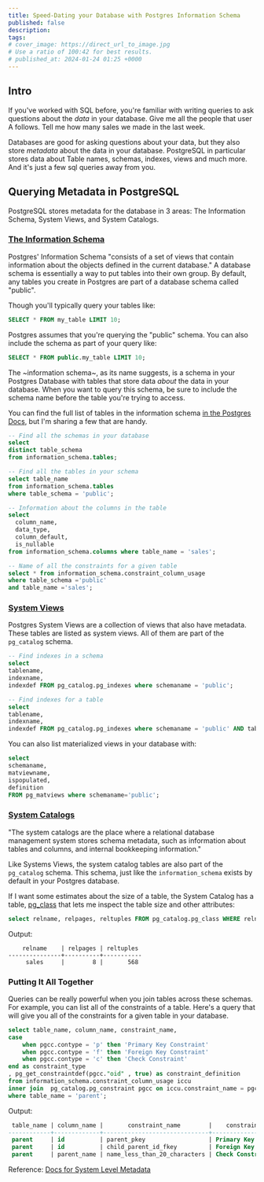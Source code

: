 ```yaml
---
title: Speed-Dating your Database with Postgres Information Schema
published: false
description: 
tags: 
# cover_image: https://direct_url_to_image.jpg
# Use a ratio of 100:42 for best results.
# published_at: 2024-01-24 01:25 +0000
---
```

## Intro

If you've worked with SQL before, you're familiar with writing queries to ask questions about the _data_ in your database. Give me all the people that user A follows. Tell me how many sales we made in the last week. 

Databases are good for asking questions about your data, but they also store _metadata_ about the data in your database. PostgreSQL in particular stores data about Table names, schemas, indexes, views and much more. And it's just a few sql queries away from you.


## Querying Metadata in PostgreSQL
PostgreSQL stores metadata for the database in 3 areas: The Information Schema, System Views, and System Catalogs.


### [The Information Schema](https://www.postgresql.org/docs/16/information-schema.html)

Postgres' Information Schema "consists of a set of views that contain information about the objects defined in the current database." A database schema is essentially a way to put tables into their own group. By default, any tables you create in Postgres are part of a database schema called "public". 

Though you'll typically query your tables like:
```sql
SELECT * FROM my_table LIMIT 10;
```

Postgres assumes that you're querying the "public" schema. You can also include the schema as part of your query like:

```sql
SELECT * FROM public.my_table LIMIT 10;
```

The ~information schema~, as its name suggests, is a schema in your Postgres Database with tables that store data _about_ the data in your database. When you want to query this schema, be sure to include the schema name before the table you're trying to access.

You can find the full list of tables in the information schema [in the Postgres Docs](https://www.postgresql.org/docs/16/information-schema.html), but I'm sharing a few that are handy.


```sql
-- Find all the schemas in your database
select 
distinct table_schema 
from information_schema.tables; 
```

```sql
-- Find all the tables in your schema
select table_name 
from information_schema.tables 
where table_schema = 'public';
```

```sql
-- Information about the columns in the table
select 
  column_name,
  data_type, 
  column_default,
  is_nullable 
from information_schema.columns where table_name = 'sales';
```

```sql
-- Name of all the constraints for a given table
select * from information_schema.constraint_column_usage 
where table_schema ='public' 
and table_name ='sales';
```
### [System Views](https://www.postgresql.org/docs/current/views.html)

Postgres System Views are a collection of views that also have metadata. These tables are listed as system views. All of them are part of the `pg_catalog` schema.


```sql
-- Find indexes in a schema
select 
tablename,
indexname,
indexdef FROM pg_catalog.pg_indexes where schemaname = 'public';
```

```sql
-- Find indexes for a table
select 
tablename,
indexname,
indexdef FROM pg_catalog.pg_indexes where schemaname = 'public' AND tablename='mytable';
```


You can also list materialized views in your database with:
```sql
select 
schemaname,
matviewname,
ispopulated,
definition
FROM pg_matviews where schemaname='public';
```


### [System Catalogs](https://www.postgresql.org/docs/current/catalogs-overview.html)

 "The system catalogs are the place where a relational database management system stores schema metadata, such as information about tables and columns, and internal bookkeeping information."

Like Systems Views, the system catalog tables are also part of the `pg_catalog` schema. This schema, just like the `information_schema` exists by default in your Postgres database.


If I want some estimates about the size of a table, the System Catalog has a table, [pg_class](https://www.postgresql.org/docs/current/catalog-pg-class.html) that lets me inspect the table size and other attributes:

```sql
select relname, relpages, reltuples FROM pg_catalog.pg_class WHERE relname='sales';
```
Output:
```
    relname    | relpages | reltuples 
---------------+----------+-----------
     sales     |        8 |       568

```

### Putting It All Together
Queries can be really powerful when you join tables across these schemas.
For example, you can list all of the constraints of a table. Here's a query
that will give you all of the constraints for a given table in your database.
```sql
select table_name, column_name, constraint_name, 
case 
	when pgcc.contype = 'p' then 'Primary Key Constraint'
	when pgcc.contype = 'f' then 'Foreign Key Constraint'
	when pgcc.contype = 'c' then 'Check Constraint'
end as constraint_type
, pg_get_constraintdef(pgcc."oid" , true) as constraint_definition 
from information_schema.constraint_column_usage iccu
inner join  pg_catalog.pg_constraint pgcc on iccu.constraint_name = pgcc.conname
where table_name = 'parent';
```
Output:
```sql
 table_name | column_name |       constraint_name        |    constraint_type     |             constraint_definition             
------------+-------------+------------------------------+------------------------+-----------------------------------------------
 parent     | id          | parent_pkey                  | Primary Key Constraint | PRIMARY KEY (id)
 parent     | id          | child_parent_id_fkey         | Foreign Key Constraint | FOREIGN KEY (parent_id) REFERENCES parent(id)
 parent     | parent_name | name_less_than_20_characters | Check Constraint       | CHECK (length(parent_name::text) <= 20)
```
Reference:
[Docs for System Level Metadata](https://www.postgresql.org/docs/current/views.html)